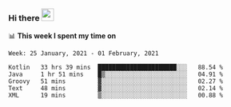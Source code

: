 ### Hi there <a href="https://www.gautamkrishnar.com/"><img src="https://media.giphy.com/media/hvRJCLFzcasrR4ia7z/giphy.gif" width="25px"></a>

📊 **This week I spent my time on**

<!--START_SECTION:waka-->
```text
Week: 25 January, 2021 - 01 February, 2021

Kotlin   33 hrs 39 mins  ██████████████████████░░░   88.54 % 
Java     1 hr 51 mins    █▒░░░░░░░░░░░░░░░░░░░░░░░   04.91 % 
Groovy   51 mins         ▓░░░░░░░░░░░░░░░░░░░░░░░░   02.27 % 
Text     48 mins         ▓░░░░░░░░░░░░░░░░░░░░░░░░   02.14 % 
XML      19 mins         ▒░░░░░░░░░░░░░░░░░░░░░░░░   00.88 % 
```
<!--END_SECTION:waka-->
